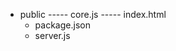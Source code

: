 - public 				<!-- holds all our files for our frontend angular application -->
	----- core.js 		<!-- all angular code for our app -->
	----- index.html 	<!-- main view -->
	- package.json 		<!-- npm configuration to install dependencies/modules -->
	- server.js 		<!-- Node configuration -->

